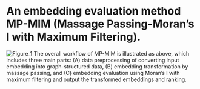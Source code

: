 An embedding evaluation method MP-MIM (Massage Passing-Moran’s I with Maximum Filtering).
=============================================================================================
![Figure_1](https://user-images.githubusercontent.com/76267829/161678425-a538b30f-ddaa-4b7f-8c26-273b46e1e5f9.jpg)
The overall workflow of MP-MIM is illustrated as above, which includes three main parts: (A) data preprocessing of converting input embedding into graph-structured data, (B) embedding transformation by massage passing, and (C) embedding evaluation using Moran’s I with maximum filtering and output the transformed embeddings and ranking.
